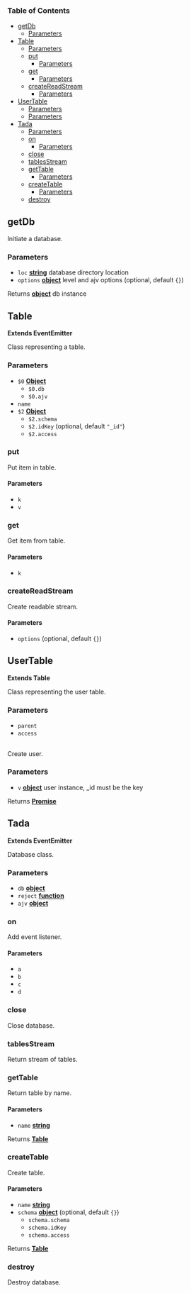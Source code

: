 <!-- Generated by documentation.js. Update this documentation by updating the source code. -->

### Table of Contents

- [getDb][1]
  - [Parameters][2]
- [Table][3]
  - [Parameters][4]
  - [put][5]
    - [Parameters][6]
  - [get][7]
    - [Parameters][8]
  - [createReadStream][9]
    - [Parameters][10]
- [UserTable][11]
  - [Parameters][12]
  - [Parameters][13]
- [Tada][14]
  - [Parameters][15]
  - [on][16]
    - [Parameters][17]
  - [close][18]
  - [tablesStream][19]
  - [getTable][20]
    - [Parameters][21]
  - [createTable][22]
    - [Parameters][23]
  - [destroy][24]

## getDb

Initiate a database.

### Parameters

- `loc` **[string][25]** database directory location
- `options` **[object][26]** level and ajv options (optional, default `{}`)

Returns **[object][26]** db instance

## Table

**Extends EventEmitter**

Class representing a table.

### Parameters

- `$0` **[Object][26]**
  - `$0.db`
  - `$0.ajv`
- `name`
- `$2` **[Object][26]**
  - `$2.schema`
  - `$2.idKey` (optional, default `"_id"`)
  - `$2.access`

### put

Put item in table.

#### Parameters

- `k`
- `v`

### get

Get item from table.

#### Parameters

- `k`

### createReadStream

Create readable stream.

#### Parameters

- `options` (optional, default `{}`)

## UserTable

**Extends Table**

Class representing the user table.

### Parameters

- `parent`
- `access`

##

Create user.

### Parameters

- `v` **[object][26]** user instance, \_id must be the key

Returns **[Promise][27]**

## Tada

**Extends EventEmitter**

Database class.

### Parameters

- `db` **[object][26]**
- `reject` **[function][28]**
- `ajv` **[object][26]**

### on

Add event listener.

#### Parameters

- `a`
- `b`
- `c`
- `d`

### close

Close database.

### tablesStream

Return stream of tables.

### getTable

Return table by name.

#### Parameters

- `name` **[string][25]**

Returns **[Table][29]**

### createTable

Create table.

#### Parameters

- `name` **[string][25]**
- `schema` **[object][26]** (optional, default `{}`)
  - `schema.schema`
  - `schema.idKey`
  - `schema.access`

Returns **[Table][29]**

### destroy

Destroy database.

[1]: #getdb
[2]: #parameters
[3]: #table
[4]: #parameters-1
[5]: #put
[6]: #parameters-2
[7]: #get
[8]: #parameters-3
[9]: #createreadstream
[10]: #parameters-4
[11]: #usertable
[12]: #parameters-5
[13]: #parameters-6
[14]: #tada
[15]: #parameters-7
[16]: #on
[17]: #parameters-8
[18]: #close
[19]: #tablesstream
[20]: #gettable
[21]: #parameters-9
[22]: #createtable
[23]: #parameters-10
[24]: #destroy
[25]: https://developer.mozilla.org/docs/Web/JavaScript/Reference/Global_Objects/String
[26]: https://developer.mozilla.org/docs/Web/JavaScript/Reference/Global_Objects/Object
[27]: https://developer.mozilla.org/docs/Web/JavaScript/Reference/Global_Objects/Promise
[28]: https://developer.mozilla.org/docs/Web/JavaScript/Reference/Statements/function
[29]: #table
